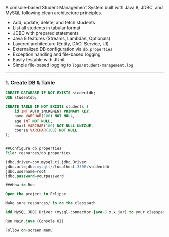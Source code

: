 A console-based Student Management System built with Java 8, JDBC, and MySQL following clean architecture principles.


- Add, update, delete, and fetch students
- List all students in tabular format
- JDBC with prepared statements
- Java 8 features (Streams, Lambdas, Optionals)
- Layered architecture (Entity, DAO, Service, UI)
- Externalized DB configuration via `db.properties`
- Exception handling and file-based logging
- Easily testable with JUnit
- Simple file-based logging to `logs/student-management.log`


---

### 1. Create DB & Table

```sql
CREATE DATABASE IF NOT EXISTS studentdb;
USE studentdb;

CREATE TABLE IF NOT EXISTS students (
    id INT AUTO_INCREMENT PRIMARY KEY,
    name VARCHAR(100) NOT NULL,
    age INT NOT NULL,
    email VARCHAR(100) NOT NULL UNIQUE,
    course VARCHAR(100) NOT NULL
);


##Configure db.properties
File: resources/db.properties

jdbc.driver=com.mysql.cj.jdbc.Driver
jdbc.url=jdbc:mysql://localhost:3306/studentdb
jdbc.username=root
jdbc.password=yourpassword

###How to Run

Open the project in Eclipse

Make sure resources/ is on the classpath

Add MySQL JDBC Driver (mysql-connector-java-8.x.x.jar) to your classpath

Run Main.java (Console UI)

Follow on-screen menu